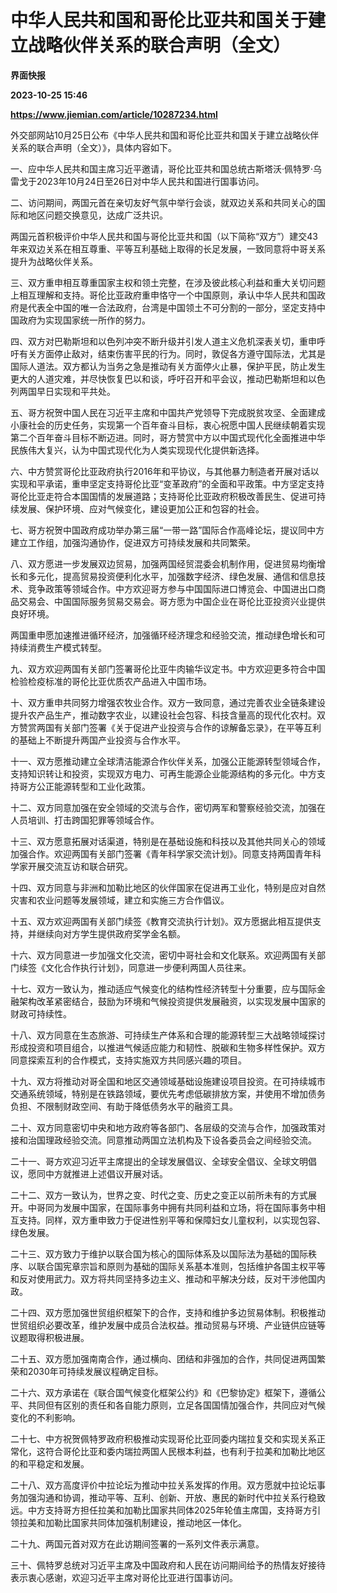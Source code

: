 # 中华人民共和国和哥伦比亚共和国关于建立战略伙伴关系的联合声明（全文）
**界面快报**

**2023-10-25 15:46**

**https://www.jiemian.com/article/10287234.html**

外交部网站10月25日公布《中华人民共和国和哥伦比亚共和国关于建立战略伙伴关系的联合声明（全文）》，具体内容如下。

一、应中华人民共和国主席习近平邀请，哥伦比亚共和国总统古斯塔沃·佩特罗·乌雷戈于2023年10月24日至26日对中华人民共和国进行国事访问。

二、访问期间，两国元首在亲切友好气氛中举行会谈，就双边关系和共同关心的国际和地区问题交换意见，达成广泛共识。

两国元首积极评价中华人民共和国与哥伦比亚共和国（以下简称“双方”）建交43年来双边关系在相互尊重、平等互利基础上取得的长足发展，一致同意将中哥关系提升为战略伙伴关系。

三、双方重申相互尊重国家主权和领土完整，在涉及彼此核心利益和重大关切问题上相互理解和支持。哥伦比亚政府重申恪守一个中国原则，承认中华人民共和国政府是代表全中国的唯一合法政府，台湾是中国领土不可分割的一部分，坚定支持中国政府为实现国家统一所作的努力。

四、双方对巴勒斯坦和以色列冲突不断升级并引发人道主义危机深表关切，重申呼吁有关方面停止敌对，结束伤害平民的行为。同时，敦促各方遵守国际法，尤其是国际人道法。双方都认为当务之急是推动有关方面停火止暴，保护平民，防止发生更大的人道灾难，并尽快恢复巴以和谈，呼吁召开和平会议，推动巴勒斯坦和以色列两国早日实现和平共处。

五、哥方祝贺中国人民在习近平主席和中国共产党领导下完成脱贫攻坚、全面建成小康社会的历史任务，实现第一个百年奋斗目标，衷心祝愿中国人民继续朝着实现第二个百年奋斗目标不断迈进。同时，哥方赞赏中方以中国式现代化全面推进中华民族伟大复兴，认为中国式现代化为人类实现现代化提供新选择。

六、中方赞赏哥伦比亚政府执行2016年和平协议，与其他暴力制造者开展对话以实现和平承诺，重申坚定支持哥伦比亚“变革政府”的全面和平政策。中方坚定支持哥伦比亚走符合本国国情的发展道路；支持哥伦比亚政府积极改善民生、促进可持续发展、保护环境、应对气候变化，建设更加公正和包容的社会。

七、哥方祝贺中国政府成功举办第三届“一带一路”国际合作高峰论坛，提议同中方建立工作组，加强沟通协作，促进双方可持续发展和共同繁荣。

八、双方愿进一步发展双边贸易，加强两国经贸混委会机制作用，促进贸易均衡增长和多元化，提高贸易投资便利化水平，加强数字经济、绿色发展、通信和信息技术、竞争政策等领域合作。中方欢迎哥方参与中国国际进口博览会、中国进出口商品交易会、中国国际服务贸易交易会。哥方愿为中国企业在哥伦比亚投资兴业提供良好环境。

两国重申愿加速推进循环经济，加强循环经济理念和经验交流，推动绿色增长和可持续消费生产模式转型。

九、双方欢迎两国有关部门签署哥伦比亚牛肉输华议定书。中方欢迎更多符合中国检验检疫标准的哥伦比亚优质农产品进入中国市场。

十、双方重申共同努力增强农牧业合作。双方一致同意，通过完善农业全链条建设提升农产品生产，推动数字农业，以建设社会包容、科技含量高的现代化农村。双方赞赏两国有关部门签署《关于促进产业投资与合作的谅解备忘录》，在平等互利的基础上不断提升两国产业投资与合作水平。

十一、双方愿推动建立全球清洁能源合作伙伴关系，加强公正能源转型领域合作，支持知识转让和投资，实现双方电力、可再生能源企业能源结构的多元化。中方支持哥方公正能源转型和工业化政策。

十二、双方同意加强在安全领域的交流与合作，密切两军和警察经验交流，加强在人员培训、打击跨国犯罪等领域合作。

十三、双方愿意拓展对话渠道，特别是在基础设施和科技以及其他共同关心的领域加强合作。欢迎两国有关部门签署《青年科学家交流计划》。同意支持两国青年科学家开展交流互访和联合研究。

十四、双方同意与非洲和加勒比地区的伙伴国家在促进再工业化，特别是应对自然灾害和农业问题等发展领域，建立和实施三方合作倡议。

十五、双方欢迎两国有关部门续签《教育交流执行计划》。双方愿据此相互提供支持，并继续向对方学生提供政府奖学金名额。

十六、双方同意进一步加强文化交流，密切中哥社会和文化联系。欢迎两国有关部门续签《文化合作执行计划》，同意进一步便利两国人员往来。

十七、双方一致认为，推动适应气候变化的结构性经济转型十分重要，应与国际金融架构改革紧密结合，鼓励为环境和气候投资提供发展融资，以实现发展中国家的财政可持续性。

十八、双方同意在生态旅游、可持续生产体系和合理的能源转型三大战略领域探讨形成投资和项目组合，以推进气候适应能力和韧性、脱碳和生物多样性保护。双方同意探索互利的合作模式，支持实施双方共同感兴趣的项目。

十九、双方将推动对哥全国和地区交通领域基础设施建设项目投资。在可持续城市交通系统领域，特别是在铁路领域，要优先考虑低碳排放方案，并使用不增加债务负担、不限制财政空间、有助于降低债务水平的融资工具。

二十、双方同意密切中央和地方政府等各部门、各层级的交流与合作，加强政策对接和治国理政经验交流。同意推动两国立法机构及下设各委员会之间经验交流。

二十一、哥方欢迎习近平主席提出的全球发展倡议、全球安全倡议、全球文明倡议，愿同中方就推进上述倡议开展对话。

二十二、双方一致认为，世界之变、时代之变、历史之变正以前所未有的方式展开。中哥同为发展中国家，在国际事务中拥有共同利益和立场，将在国际事务中相互支持。同样，双方重申致力于促进性别平等和保障妇女儿童权利，以实现包容、绿色发展。

二十三、双方致力于维护以联合国为核心的国际体系及以国际法为基础的国际秩序、以联合国宪章宗旨和原则为基础的国际关系基本准则，包括维护各国主权平等和反对使用武力。双方将共同坚持多边主义、推动和平解决分歧，反对干涉他国内政。

二十四、双方愿加强世贸组织框架下的合作，支持和维护多边贸易体制。积极推动世贸组织必要改革，维护发展中成员合法权益。推动贸易与环境、产业链供应链等议题取得积极进展。

二十五、双方愿加强南南合作，通过横向、团结和非强加的合作，共同促进两国繁荣和2030年可持续发展议程确定目标。

二十六、双方承诺在《联合国气候变化框架公约》和《巴黎协定》框架下，遵循公平、共同但有区别的责任和各自能力原则，立足各国国情加强合作，共同应对气候变化的不利影响。

二十七、中方祝贺佩特罗政府积极推动实现哥伦比亚同委内瑞拉复交和实现关系正常化，这符合哥伦比亚和委内瑞拉两国人民根本利益，也有利于拉美和加勒比地区的和平稳定和发展。

二十八、双方高度评价中拉论坛为推动中拉关系发挥的作用。双方愿就中拉论坛事务加强沟通和协调，推动平等、互利、创新、开放、惠民的新时代中拉关系行稳致远。中方支持哥方担任拉美和加勒比国家共同体2025年轮值主席国，支持哥方引领拉美和加勒比国家共同体加强机制建设，推动地区一体化。

二十九、两国元首对双方在此访期间签署的一系列文件表示满意。

三十、佩特罗总统对习近平主席及中国政府和人民在访问期间给予的热情友好接待表示衷心感谢，欢迎习近平主席对哥伦比亚进行国事访问。